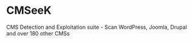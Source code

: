 # CMSeeK
CMS Detection and Exploitation suite - Scan WordPress, Joomla, Drupal and over 180 other CMSs
